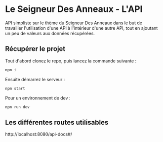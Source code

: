 # Le Seigneur Des Anneaux - L'API

API simpliste sur le thème du Seigneur Des Anneaux dans le but de travailler l'utilisation d'une API à l'intérieur d'une autre API, tout en ajoutant un peu de valeurs aux données récupérées.

## Récupérer le projet

Tout d'abord clonez le repo, puis lancez la commande suivante : 

```bash
npm i
```
Ensuite démarrez le serveur :

```bash
npm start
```

Pour un environnement de dev : 

```bash
npm run dev
```

## Les différentes routes utilisables

http://localhost:8080/api-docs#/